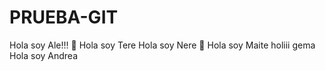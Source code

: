# PRUEBA-GIT

Hola soy Ale!!! 💜
Hola soy Tere
Hola soy Nere 🐣
Hola soy Maite
holiii gema
Hola soy Andrea 

